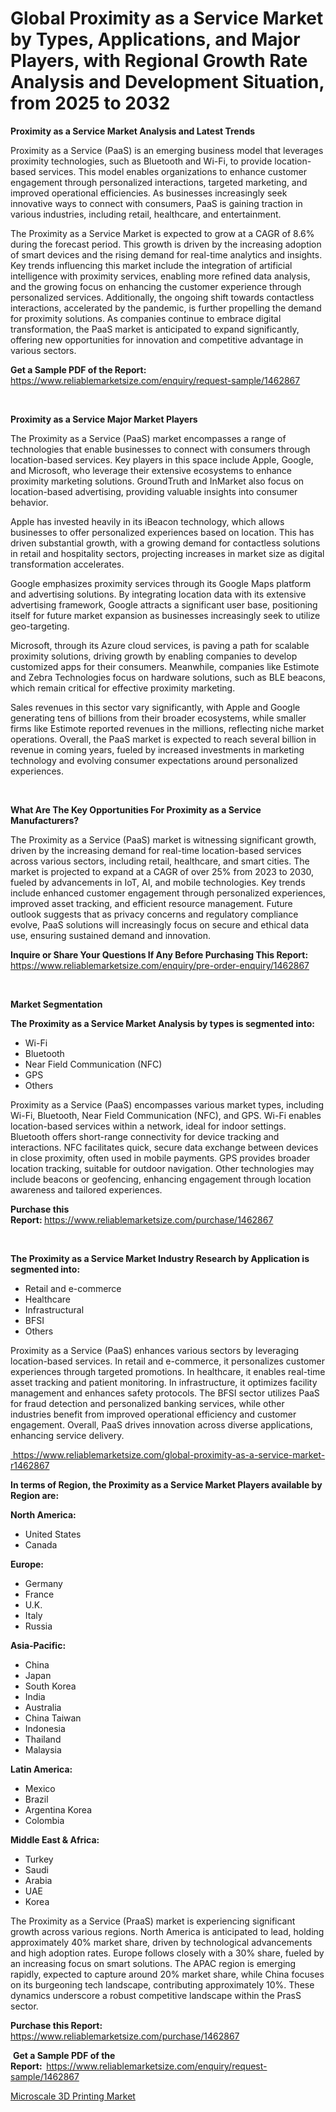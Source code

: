 <p><h1>Global Proximity as a Service Market by Types, Applications, and Major Players, with Regional Growth Rate Analysis and Development Situation, from 2025 to 2032</h1></p><p><strong>Proximity as a Service Market Analysis and Latest Trends</strong></p>
<p><p>Proximity as a Service (PaaS) is an emerging business model that leverages proximity technologies, such as Bluetooth and Wi-Fi, to provide location-based services. This model enables organizations to enhance customer engagement through personalized interactions, targeted marketing, and improved operational efficiencies. As businesses increasingly seek innovative ways to connect with consumers, PaaS is gaining traction in various industries, including retail, healthcare, and entertainment.</p><p>The Proximity as a Service Market is expected to grow at a CAGR of 8.6% during the forecast period. This growth is driven by the increasing adoption of smart devices and the rising demand for real-time analytics and insights. Key trends influencing this market include the integration of artificial intelligence with proximity services, enabling more refined data analysis, and the growing focus on enhancing the customer experience through personalized services. Additionally, the ongoing shift towards contactless interactions, accelerated by the pandemic, is further propelling the demand for proximity solutions. As companies continue to embrace digital transformation, the PaaS market is anticipated to expand significantly, offering new opportunities for innovation and competitive advantage in various sectors.</p></p>
<p><strong>Get a Sample PDF of the Report:&nbsp;</strong> <a href="https://www.reliablemarketsize.com/enquiry/request-sample/1462867?utm_campaign=3104&utm_medium=2&utm_source=Github&utm_content=ia&utm_term=09032025&utm_id=proximity-as-a-service">https://www.reliablemarketsize.com/enquiry/request-sample/1462867</a></p>
<p>&nbsp;</p>
<p><strong>Proximity as a Service Major Market Players</strong></p>
<p><p>The Proximity as a Service (PaaS) market encompasses a range of technologies that enable businesses to connect with consumers through location-based services. Key players in this space include Apple, Google, and Microsoft, who leverage their extensive ecosystems to enhance proximity marketing solutions. GroundTruth and InMarket also focus on location-based advertising, providing valuable insights into consumer behavior.</p><p>Apple has invested heavily in its iBeacon technology, which allows businesses to offer personalized experiences based on location. This has driven substantial growth, with a growing demand for contactless solutions in retail and hospitality sectors, projecting increases in market size as digital transformation accelerates.</p><p>Google emphasizes proximity services through its Google Maps platform and advertising solutions. By integrating location data with its extensive advertising framework, Google attracts a significant user base, positioning itself for future market expansion as businesses increasingly seek to utilize geo-targeting.</p><p>Microsoft, through its Azure cloud services, is paving a path for scalable proximity solutions, driving growth by enabling companies to develop customized apps for their consumers. Meanwhile, companies like Estimote and Zebra Technologies focus on hardware solutions, such as BLE beacons, which remain critical for effective proximity marketing.</p><p>Sales revenues in this sector vary significantly, with Apple and Google generating tens of billions from their broader ecosystems, while smaller firms like Estimote reported revenues in the millions, reflecting niche market operations. Overall, the PaaS market is expected to reach several billion in revenue in coming years, fueled by increased investments in marketing technology and evolving consumer expectations around personalized experiences.</p></p>
<p>&nbsp;</p>
<p><strong>What Are The Key Opportunities For Proximity as a Service Manufacturers?</strong></p>
<p><p>The Proximity as a Service (PaaS) market is witnessing significant growth, driven by the increasing demand for real-time location-based services across various sectors, including retail, healthcare, and smart cities. The market is projected to expand at a CAGR of over 25% from 2023 to 2030, fueled by advancements in IoT, AI, and mobile technologies. Key trends include enhanced customer engagement through personalized experiences, improved asset tracking, and efficient resource management. Future outlook suggests that as privacy concerns and regulatory compliance evolve, PaaS solutions will increasingly focus on secure and ethical data use, ensuring sustained demand and innovation.</p></p>
<p><strong>Inquire or Share Your Questions If Any Before Purchasing This Report:</strong> <a href="https://www.reliablemarketsize.com/enquiry/pre-order-enquiry/1462867?utm_campaign=3104&utm_medium=2&utm_source=Github&utm_content=ia&utm_term=09032025&utm_id=proximity-as-a-service">https://www.reliablemarketsize.com/enquiry/pre-order-enquiry/1462867</a></p>
<p>&nbsp;</p>
<p><strong>Market Segmentation</strong></p>
<p><strong>The Proximity as a Service Market Analysis by types is segmented into:</strong></p>
<p><ul><li>Wi-Fi</li><li>Bluetooth</li><li>Near Field Communication (NFC)</li><li>GPS</li><li>Others</li></ul></p>
<p><p>Proximity as a Service (PaaS) encompasses various market types, including Wi-Fi, Bluetooth, Near Field Communication (NFC), and GPS. Wi-Fi enables location-based services within a network, ideal for indoor settings. Bluetooth offers short-range connectivity for device tracking and interactions. NFC facilitates quick, secure data exchange between devices in close proximity, often used in mobile payments. GPS provides broader location tracking, suitable for outdoor navigation. Other technologies may include beacons or geofencing, enhancing engagement through location awareness and tailored experiences.</p></p>
<p><strong>Purchase this Report:&nbsp;</strong><a href="https://www.reliablemarketsize.com/purchase/1462867?utm_campaign=3104&utm_medium=2&utm_source=Github&utm_content=ia&utm_term=09032025&utm_id=proximity-as-a-service">https://www.reliablemarketsize.com/purchase/1462867</a></p>
<p>&nbsp;</p>
<p><strong>The Proximity as a Service Market Industry Research by Application is segmented into:</strong></p>
<p><ul><li>Retail and e-commerce</li><li>Healthcare</li><li>Infrastructural</li><li>BFSI</li><li>Others</li></ul></p>
<p><p>Proximity as a Service (PaaS) enhances various sectors by leveraging location-based services. In retail and e-commerce, it personalizes customer experiences through targeted promotions. In healthcare, it enables real-time asset tracking and patient monitoring. In infrastructure, it optimizes facility management and enhances safety protocols. The BFSI sector utilizes PaaS for fraud detection and personalized banking services, while other industries benefit from improved operational efficiency and customer engagement. Overall, PaaS drives innovation across diverse applications, enhancing service delivery.</p></p>
<p><a href="https://www.reliablemarketsize.com/global-proximity-as-a-service-market-r1462867?utm_campaign=3104&utm_medium=2&utm_source=Github&utm_content=ia&utm_term=09032025&utm_id=proximity-as-a-service">&nbsp;https://www.reliablemarketsize.com/global-proximity-as-a-service-market-r1462867</a></p>
<p><strong>In terms of Region, the Proximity as a Service Market Players available by Region are:</strong></p>
<p>
    <p> <strong> North America: </strong>
        <ul>
            <li>United States</li>
            <li>Canada</li>
        </ul>
        </p> 
    <p> <strong> Europe: </strong>
        <ul>
            <li>Germany</li>
            <li>France</li>
            <li>U.K.</li>
            <li>Italy</li>
            <li>Russia</li>
        </ul>
        </p> 
    <p> <strong> Asia-Pacific: </strong>
        <ul>
            <li>China</li>
            <li>Japan</li>
            <li>South Korea</li>
            <li>India</li>
            <li>Australia</li>
            <li>China Taiwan</li>
            <li>Indonesia</li>
            <li>Thailand</li>
            <li>Malaysia</li>
        </ul>
        </p> 
    <p> <strong> Latin America: </strong>
        <ul>
            <li>Mexico</li>
            <li>Brazil</li>
            <li>Argentina Korea</li>
            <li>Colombia</li>
        </ul>
        </p> 
    <p> <strong> Middle East & Africa: </strong>
        <ul>
            <li>Turkey</li>
            <li>Saudi</li>
            <li>Arabia</li>
            <li>UAE</li>
            <li>Korea</li>
        </ul>
    </p>
    </p>
<p><p>The Proximity as a Service (PraaS) market is experiencing significant growth across various regions. North America is anticipated to lead, holding approximately 40% market share, driven by technological advancements and high adoption rates. Europe follows closely with a 30% share, fueled by an increasing focus on smart solutions. The APAC region is emerging rapidly, expected to capture around 20% market share, while China focuses on its burgeoning tech landscape, contributing approximately 10%. These dynamics underscore a robust competitive landscape within the PrasS sector.</p></p>
<p><strong>Purchase this Report: </strong><a href="https://www.reliablemarketsize.com/purchase/1462867?utm_campaign=3104&utm_medium=2&utm_source=Github&utm_content=ia&utm_term=09032025&utm_id=proximity-as-a-service">https://www.reliablemarketsize.com/purchase/1462867</a></p>
<p>&nbsp;<strong>Get a Sample PDF of the Report:&nbsp;&nbsp;</strong><a href="https://www.reliablemarketsize.com/enquiry/request-sample/1462867?utm_campaign=3104&utm_medium=2&utm_source=Github&utm_content=ia&utm_term=09032025&utm_id=proximity-as-a-service">https://www.reliablemarketsize.com/enquiry/request-sample/1462867</a></p>
<p><strong></strong></p>
<p><p><a href="https://github.com/saklpelzami95/Market-Research-Report-List-1/blob/main/microscale-3d-printing-market.md?utm_campaign=3104&utm_medium=2&utm_source=Github&utm_content=ia&utm_term=09032025&utm_id=proximity-as-a-service">Microscale 3D Printing Market</a></p></p>